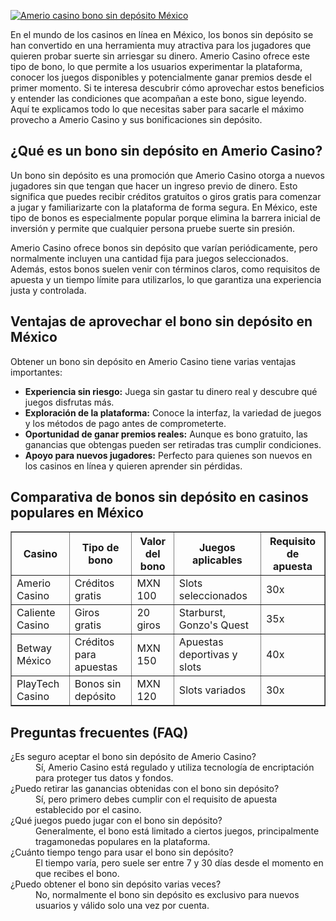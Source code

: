 [![Amerio casino bono sin depósito México](https://123-caf.pages.dev/gitsignup.png)](https://vrmoo.ru/Bt82HjjY)

<p>En el mundo de los casinos en línea en México, los bonos sin depósito se han convertido en una herramienta muy atractiva para los jugadores que quieren probar suerte sin arriesgar su dinero. Amerio Casino ofrece este tipo de bono, lo que permite a los usuarios experimentar la plataforma, conocer los juegos disponibles y potencialmente ganar premios desde el primer momento. Si te interesa descubrir cómo aprovechar estos beneficios y entender las condiciones que acompañan a este bono, sigue leyendo. Aquí te explicamos todo lo que necesitas saber para sacarle el máximo provecho a Amerio Casino y sus bonificaciones sin depósito.</p>  <h2>¿Qué es un bono sin depósito en Amerio Casino?</h2> <p>Un bono sin depósito es una promoción que Amerio Casino otorga a nuevos jugadores sin que tengan que hacer un ingreso previo de dinero. Esto significa que puedes recibir créditos gratuitos o giros gratis para comenzar a jugar y familiarizarte con la plataforma de forma segura. En México, este tipo de bonos es especialmente popular porque elimina la barrera inicial de inversión y permite que cualquier persona pruebe suerte sin presión.</p> <p>Amerio Casino ofrece bonos sin depósito que varían periódicamente, pero normalmente incluyen una cantidad fija para juegos seleccionados. Además, estos bonos suelen venir con términos claros, como requisitos de apuesta y un tiempo límite para utilizarlos, lo que garantiza una experiencia justa y controlada.</p>  <h2>Ventajas de aprovechar el bono sin depósito en México</h2> <p>Obtener un bono sin depósito en Amerio Casino tiene varias ventajas importantes:</p> <ul>   <li><strong>Experiencia sin riesgo:</strong> Juega sin gastar tu dinero real y descubre qué juegos disfrutas más.</li>   <li><strong>Exploración de la plataforma:</strong> Conoce la interfaz, la variedad de juegos y los métodos de pago antes de comprometerte.</li>   <li><strong>Oportunidad de ganar premios reales:</strong> Aunque es bono gratuito, las ganancias que obtengas pueden ser retiradas tras cumplir condiciones.</li>   <li><strong>Apoyo para nuevos jugadores:</strong> Perfecto para quienes son nuevos en los casinos en línea y quieren aprender sin pérdidas.</li> </ul>  <h2>Comparativa de bonos sin depósito en casinos populares en México</h2> <table border="1" cellpadding="6" cellspacing="0" style="border-collapse: collapse; width: 100%;">   <thead>     <tr>       <th>Casino</th>       <th>Tipo de bono</th>       <th>Valor del bono</th>       <th>Juegos aplicables</th>       <th>Requisito de apuesta</th>     </tr>   </thead>   <tbody>     <tr>       <td>Amerio Casino</td>       <td>Créditos gratis</td>       <td>MXN 100</td>       <td>Slots seleccionados</td>       <td>30x</td>     </tr>     <tr>       <td>Caliente Casino</td>       <td>Giros gratis</td>       <td>20 giros</td>       <td>Starburst, Gonzo's Quest</td>       <td>35x</td>     </tr>     <tr>       <td>Betway México</td>       <td>Créditos para apuestas</td>       <td>MXN 150</td>       <td>Apuestas deportivas y slots</td>       <td>40x</td>     </tr>     <tr>       <td>PlayTech Casino</td>       <td>Bonos sin depósito</td>       <td>MXN 120</td>       <td>Slots variados</td>       <td>30x</td>     </tr>   </tbody> </table>  <h2>Preguntas frecuentes (FAQ)</h2> <dl>   <dt>¿Es seguro aceptar el bono sin depósito de Amerio Casino?</dt>   <dd>Sí, Amerio Casino está regulado y utiliza tecnología de encriptación para proteger tus datos y fondos.</dd>    <dt>¿Puedo retirar las ganancias obtenidas con el bono sin depósito?</dt>   <dd>Sí, pero primero debes cumplir con el requisito de apuesta establecido por el casino.</dd>    <dt>¿Qué juegos puedo jugar con el bono sin depósito?</dt>   <dd>Generalmente, el bono está limitado a ciertos juegos, principalmente tragamonedas populares en la plataforma.</dd>    <dt>¿Cuánto tiempo tengo para usar el bono sin depósito?</dt>   <dd>El tiempo varía, pero suele ser entre 7 y 30 días desde el momento en que recibes el bono.</dd>    <dt>¿Puedo obtener el bono sin depósito varias veces?</dt>   <dd>No, normalmente el bono sin depósito es exclusivo para nuevos usuarios y válido solo una vez por cuenta.</dd> </dl>